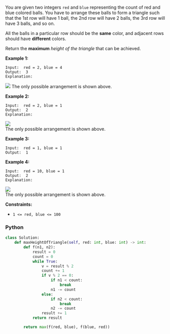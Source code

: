 You are given two integers  `red`  and  `blue`  representing the count of red and blue colored balls. You have to
arrange these balls to form a triangle such that the 1st row will have 1 ball, the 2nd row will have 2 balls, the 3rd
row will have 3 balls, and so on.

All the balls in a particular row should be the  **same**  color, and adjacent rows should have  **different**  colors.

Return the  **maximum** _height of the triangle_  that can be achieved.

**Example 1:**

```
Input:  red = 2, blue = 4
Output:  3
Explanation:
```

![](https://assets.leetcode.com/uploads/2024/06/16/brb.png)
The only possible arrangement is shown above.

**Example 2:**

```
Input:  red = 2, blue = 1
Output:  2
Explanation:
```

![](https://assets.leetcode.com/uploads/2024/06/16/br.png)  
The only possible arrangement is shown above.

**Example 3:**

```
Input:  red = 1, blue = 1
Output:  1
```

**Example 4:**

```
Input:  red = 10, blue = 1
Output:  2
Explanation:
```

![](https://assets.leetcode.com/uploads/2024/06/16/br.png)  
The only possible arrangement is shown above.

**Constraints:**

- `1 <= red, blue <= 100`

### Python

```py
class Solution:
    def maxHeightOfTriangle(self, red: int, blue: int) -> int:
        def f(n1, n2):
            result = 0
            count = 0
            while True:
                v = result % 2
                count += 1
                if v % 2 == 0:
                    if n1 < count:
                        break
                    n1 -= count
                else:
                    if n2 < count:
                        break
                    n2 -= count
                result += 1
            return result

        return max(f(red, blue), f(blue, red))
```